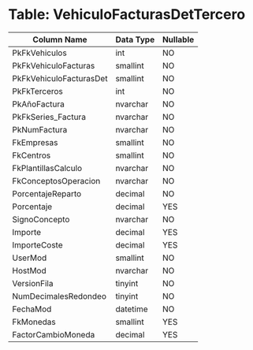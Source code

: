 # Table: VehiculoFacturasDetTercero

| Column Name | Data Type | Nullable |
|-------------|-----------|----------|
| PkFkVehiculos | int | NO |
| PkFkVehiculoFacturas | smallint | NO |
| PkFkVehiculoFacturasDet | smallint | NO |
| PkFkTerceros | int | NO |
| PkAñoFactura | nvarchar | NO |
| PkFkSeries_Factura | nvarchar | NO |
| PkNumFactura | nvarchar | NO |
| FkEmpresas | smallint | NO |
| FkCentros | smallint | NO |
| FkPlantillasCalculo | nvarchar | NO |
| FkConceptosOperacion | nvarchar | NO |
| PorcentajeReparto | decimal | NO |
| Porcentaje | decimal | YES |
| SignoConcepto | nvarchar | NO |
| Importe | decimal | YES |
| ImporteCoste | decimal | YES |
| UserMod | smallint | NO |
| HostMod | nvarchar | NO |
| VersionFila | tinyint | NO |
| NumDecimalesRedondeo | tinyint | NO |
| FechaMod | datetime | NO |
| FkMonedas | smallint | YES |
| FactorCambioMoneda | decimal | YES |
